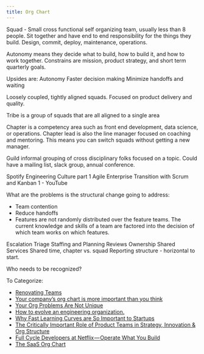 ```yaml
---
title: Org Chart
---
```


Squad - Small cross functional self organizing team, usually less than 8 people. Sit together and have end to end responsibility for the things they build. Design, commit, deploy, maintenance, operations. 

Autonomy means they decide what to build, how to build it, and how to work together. Constrains are mission, product strategy, and short term quarterly goals. 

Upsides are:
Autonomy
Faster decision making
Minimize handoffs and waiting

Loosely coupled, tightly aligned squads. Focused on product delivery and quality.

Tribe is a group of squads that are all aligned to a single area

Chapter is a competency area such as front end development, data science, or operations. Chapter lead is also the line manager focused on coaching and mentoring. This means you can switch squads without getting a new manager. 

Guild informal grouping of cross disciplinary folks focused on a topic. Could have a mailing list, slack group, annual conference. 


Spotify Engineering Culture part 1 Agile Enterprise Transition with Scrum and Kanban 1 - YouTube

What are the problems is the structural change going to address:
 - Team contention
 - Reduce handoffs
 - Features are not randomly distributed over the feature teams. The current knowledge and skills of a team are factored into the decision of which team works on which features.


Escalation
Triage
Staffing and Planning
Reviews
Ownership
Shared Services
Shared time, chapter vs. squad
Reporting structure - horizontal to start. 


Who needs to be recognized? 

To Categorize:

- [Renovating Teams](https://hackernoon.com/renovating-teams-3fd708cdac74)
- [Your company’s org chart is more important than you think](https://invertedpassion.com/your-companys-org-chart-is-more-important-than-you-think/)
- [Your Org Problems Are Not Unique](https://medium.com/@johnpcutler/your-org-problems-are-not-unique-833e36622159)
- [How to evolve an engineering organization.](https://lethain.com/how-to-evolve-eng-org/)
- [Why Fast Learning Curves are So Important to Startups](https://tomtunguz.com/why-you-need-to-plan-six-months-ahead/)
- [The Critically Important Role of Product Teams in Strategy, Innovation & Org Structure](https://richardmbanfield.medium.com/the-critically-important-role-of-product-teams-in-strategy-innovation-org-structure-34713fca4e7b)
- [Full Cycle Developers at Netflix — Operate What You Build](https://netflixtechblog.com/full-cycle-developers-at-netflix-a08c31f83249)
- [The SaaS Org Chart](https://sacks.substack.com/p/the-saas-org-chart)
